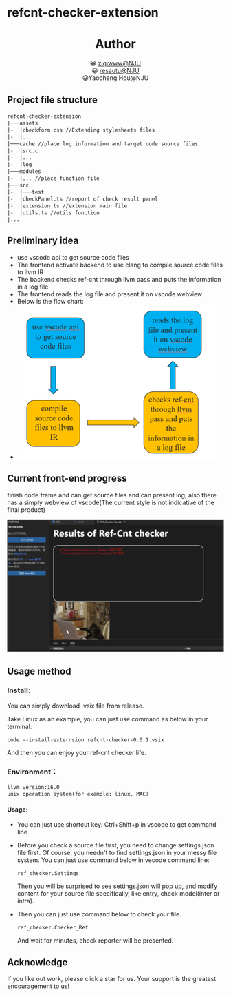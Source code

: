 # refcnt-checker-extension

<center>
    <h1>Author</h1>
    <p align="center">
   &#128512 <a href="https://github.com/ziqiwww" target="_blank">ziqiwww@NJU</a> <br>
      &#128512 <a href="https://github.com/resautu" target="_blank">resautu@NJU</a> <br>
       &#128512<span>Yaocheng Hou@NJU</span> <br>
</p>
</center>



## Project file structure   

```
refcnt-checker-extension
|───assets
|-  |checkform.css //Extending stylesheets files
|-	|...
|───cache //place log information and target code source files
|-	|src.c
|-	|...
|-	|log
|───modules
|-	|... //place function file
|───src
|-	|───test
|-	|checkPanel.ts //report of check result panel
|-	|extension.ts //extension main file
|-	|utils.ts //utils function
|...
```

## Preliminary idea

- use vscode api to get source code files
- The frontend activate backend to use clang to compile source code files to llvm IR
- The backend checks ref-cnt through llvm pass and puts the information in a log file
- The frontend reads the log file and present it on vscode webview
- Below is the flow chart:
- <img src="./README.assets/image-20230416214618652.png" alt="image-20230416214618652" style="zoom:50%;" />

## Current front-end progress

finish code frame and can get source files and can present log, also there has a simply webview of vscode(The current style is not indicative of the final product)

![image-20230416215852233](./README.assets/image-20230416215852233.png)

## Usage method

### Install:

You can simply download .vsix file from release.

Take Linux as an example, you can just use command as below in your terminal:

```shell
code --install-externsion refcnt-checker-0.0.1.vsix
```

And then you can enjoy your ref-cnt checker life.

### Environment：

```shell
llvm version:16.0
unix operation system(for example: linux, MAC)
```

#### Usage:

- You can just use shortcut key: Ctrl+Shift+p in vscode to get command line

- Before you check a source file first, you need to change settings.json file first. Of course, you needn't to find settings.json in your messy file system. You can just use command below in vecode command line:

  ```shell
  ref_checker.Settings
  ```

  Then you will be surprised to see settings.json will pop up, and modify content for your source file specifically, like entry, check model(inter or intra).

- Then you can just use command below to check your file.

  ```shell
  ref_checker.Checker_Ref
  ```

  And wait for minutes, check reporter will be presented.

## Acknowledge

If you like out work, please click a star for us. Your support is the greatest encouragement to us!

